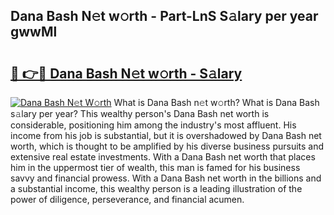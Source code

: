 ## Dana Bash N𝚎t w𝚘rth - Part-LnS S𝚊lary per year gwwMl

# <h2><a href="http://gc3ab1.nevu.top/?p=Dana+Bash">🔗 👉🔴 Dana Bash N𝚎t w𝚘rth - S𝚊lary</a></h2>

[![Dana Bash N𝚎t W𝚘rth](https://i.imgur.com/Oavwk0R.jpeg)](http://gc3ab1.nevu.top/?p=Dana+Bash)
What is Dana Bash n𝚎t w𝚘rth? What is Dana Bash s𝚊lary per year?
This wealthy person's Dana Bash net worth is considerable, positioning him among the industry's most affluent. His income from his job is substantial, but it is overshadowed by Dana Bash net worth, which is thought to be amplified by his diverse business pursuits and extensive real estate investments. With a Dana Bash net worth that places him in the uppermost tier of wealth, this man is famed for his business savvy and financial prowess. With a Dana Bash net worth in the billions and a substantial income, this wealthy person is a leading illustration of the power of diligence, perseverance, and financial acumen.
